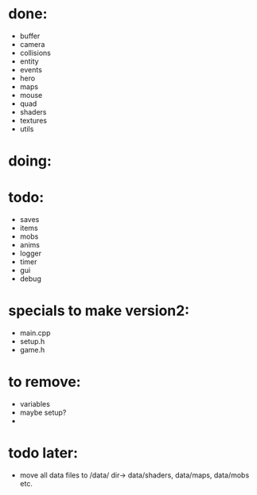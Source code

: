 
# done:
- buffer
- camera
- collisions
- entity
- events
- hero
- maps
- mouse
- quad
- shaders
- textures
- utils

# doing:

# todo:
- saves
- items
- mobs
- anims
- logger
- timer
- gui
- debug

# specials to make version2:
- main.cpp
- setup.h
- game.h

# to remove:
- variables
- maybe setup?
- 


# todo later:
- move all data files to /data/ dir-> data/shaders, data/maps, data/mobs etc.